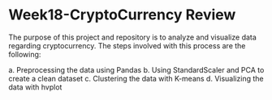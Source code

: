 # Week18-CryptoCurrency Review

The purpose of this project and repository is to analyze and visualize data regarding cryptocurrency.  The steps involved with this process are the following:

a.	Preprocessing the data using Pandas
b.	Using StandardScaler and PCA to create a clean dataset
c.	Clustering the data with K-means
d.	Visualizing the data with hvplot

